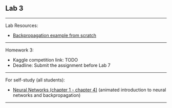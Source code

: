 ## Lab 3


***

Lab Resources:
* [Backpropagation example from scratch](./Backprop.pdf)



***
Homework 3:
- Kaggle competition link: TODO
- Deadline: Submit the assignment before Lab 7
***
For self-study (all students):
* [Neural Networks (chapter 1 - chapter 4)](https://www.youtube.com/playlist?list=PLZHQObOWTQDNU6R1_67000Dx_ZCJB-3pi) (animated introduction to neural networks and backpropagation)

***
